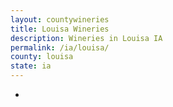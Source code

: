 ```yaml
---
layout: countywineries
title: Louisa Wineries
description: Wineries in Louisa IA
permalink: /ia/louisa/
county: louisa
state: ia
---
```

-
